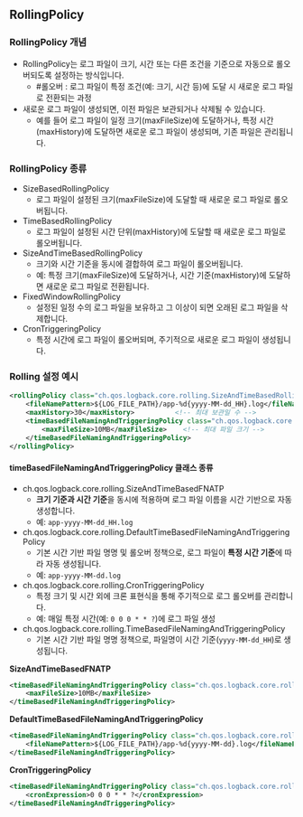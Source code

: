 
## RollingPolicy
### RollingPolicy 개념
- RollingPolicy는 로그 파일이 크기, 시간 또는 다른 조건을 기준으로 자동으로 롤오버되도록 설정하는 방식입니다.
	- #롤오버 : 로그 파일이 특정 조건(예: 크기, 시간 등)에 도달 시 새로운 로그 파일로 전환되는 과정
- 새로운 로그 파일이 생성되면, 이전 파일은 보관되거나 삭제될 수 있습니다.
	- 예를 들어 로그 파일이 일정 크기(maxFileSize)에 도달하거나, 특정 시간(maxHistory)에 도달하면 새로운 로그 파일이 생성되며, 기존 파일은 관리됩니다.

### RollingPolicy 종류
- SizeBasedRollingPolicy
	- 로그 파일이 설정된 크기(maxFileSize)에 도달할 때 새로운 로그 파일로 롤오버됩니다.
- TimeBasedRollingPolicy
	- 로그 파일이 설정된 시간 단위(maxHistory)에 도달할 때 새로운 로그 파일로 롤오버됩니다.
- SizeAndTimeBasedRollingPolicy
	- 크기와 시간 기준을 동시에 결합하여 로그 파일이 롤오버됩니다.
	- 예: 특정 크기(maxFileSize)에 도달하거나, 시간 기준(maxHistory)에 도달하면 새로운 로그 파일로 전환됩니다.
- FixedWindowRollingPolicy
	- 설정된 일정 수의 로그 파일을 보유하고 그 이상이 되면 오래된 로그 파일을 삭제합니다.
- CronTriggeringPolicy
	- 특정 시간에 로그 파일이 롤오버되며, 주기적으로 새로운 로그 파일이 생성됩니다.

### Rolling 설정 예시
```xml
<rollingPolicy class="ch.qos.logback.core.rolling.SizeAndTimeBasedRollingPolicy">
    <fileNamePattern>${LOG_FILE_PATH}/app-%d{yyyy-MM-dd_HH}.log</fileNamePattern>
    <maxHistory>30</maxHistory>          <!-- 최대 보관일 수 -->
    <timeBasedFileNamingAndTriggeringPolicy class="ch.qos.logback.core.rolling.SizeAndTimeBasedFNATP">
        <maxFileSize>10MB</maxFileSize>    <!-- 최대 파일 크기 -->
    </timeBasedFileNamingAndTriggeringPolicy>
</rollingPolicy>
```

#### timeBasedFileNamingAndTriggeringPolicy 클래스 종류
- ch.qos.logback.core.rolling.SizeAndTimeBasedFNATP
	- **크기 기준과 시간 기준**을 동시에 적용하며 로그 파일 이름을 시간 기반으로 자동 생성합니다.
	- 예: `app-yyyy-MM-dd_HH.log`
- ch.qos.logback.core.rolling.DefaultTimeBasedFileNamingAndTriggeringPolicy
	- 기본 시간 기반 파일 명명 및 롤오버 정책으로, 로그 파일이 **특정 시간 기준**에 따라 자동 생성됩니다.
	- 예: `app-yyyy-MM-dd.log`
- ch.qos.logback.core.rolling.CronTriggeringPolicy
	- 특정 크기 및 시간 외에 크론 표현식을 통해 주기적으로 로그 롤오버를 관리합니다.
	- 예: 매일 특정 시간(예: `0 0 0 * * ?`)에 로그 파일 생성
- ch.qos.logback.core.rolling.TimeBasedFileNamingAndTriggeringPolicy
	- 기본 시간 기반 파일 명명 정책으로, 파일명이 시간 기준(`yyyy-MM-dd_HH`)로 생성됩니다.

**SizeAndTimeBasedFNATP**
```xml
<timeBasedFileNamingAndTriggeringPolicy class="ch.qos.logback.core.rolling.SizeAndTimeBasedFNATP">
    <maxFileSize>10MB</maxFileSize>
</timeBasedFileNamingAndTriggeringPolicy>
```

**DefaultTimeBasedFileNamingAndTriggeringPolicy**
```xml
<timeBasedFileNamingAndTriggeringPolicy class="ch.qos.logback.core.rolling.DefaultTimeBasedFileNamingAndTriggeringPolicy">
    <fileNamePattern>${LOG_FILE_PATH}/app-%d{yyyy-MM-dd}.log</fileNamePattern>
</timeBasedFileNamingAndTriggeringPolicy>
```
**CronTriggeringPolicy**
```xml
<timeBasedFileNamingAndTriggeringPolicy class="ch.qos.logback.core.rolling.CronTriggeringPolicy">
    <cronExpression>0 0 0 * * ?</cronExpression>
</timeBasedFileNamingAndTriggeringPolicy>
```
